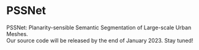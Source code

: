 # PSSNet
  PSSNet: Planarity-sensible Semantic Segmentation of Large-scale Urban Meshes.  
  Our source code will be released by the end of January 2023. Stay tuned!
